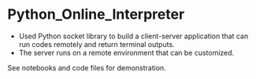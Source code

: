 # Python_Online_Interpreter
- Used Python socket library to build a client-server application that can run codes remotely and return terminal outputs.
- The server runs on a remote environment that can be customized.

See notebooks and code files for demonstration.
